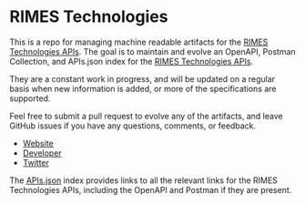 # RIMES TechnologiesThis is a repo for managing machine readable artifacts for the [RIMES Technologies APIs](https://www.rimes.com). The goal is to maintain and evolve an OpenAPI, Postman Collection, and APIs.json index for the [RIMES Technologies APIs](https://www.rimes.com).They are a constant work in progress, and will be updated on a regular basis when new information is added, or more of the specifications are supported.Feel free to submit a pull request to evolve any of the artifacts, and leave GitHub issues if you have any questions, comments, or feedback.- [Website](https://www.rimes.com)- [Developer](https://www.rimes.com)- [Twitter](https://twitter.com/RIMESTech)The [APIs.json](https://github.com/api-evangelist/rimes-technologies/blob/master/apis.json) index provides links to all the relevant links for the RIMES Technologies APIs, including the OpenAPI and Postman if they are present.